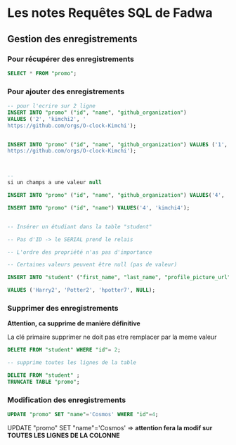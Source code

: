 # Les notes Requêtes SQL de Fadwa

## Gestion des enregistrements

### Pour récupérer des enregistrements

```sql
SELECT * FROM "promo";

```

### Pour ajouter des enregistrements

```sql
-- pour l'ecrire sur 2 ligne
INSERT INTO "promo" ("id", "name", "github_organization")
VALUES ('2', 'kimchi2', '
https://github.com/orgs/O-clock-Kimchi');


INSERT INTO "promo" ("id", "name", "github_organization") VALUES ('1', 'kimchi', '
https://github.com/orgs/O-clock-Kimchi');



--
si un champs a une valeur null

INSERT INTO "promo" ("id", "name", "github_organization") VALUES('4', 'kimchi4', NULL);

INSERT INTO "promo" ("id", "name") VALUES('4', 'kimchi4');


-- Insérer un étudiant dans la table "student"

-- Pas d'ID -> le SERIAL prend le relais

-- L'ordre des propriété n'as pas d'importance

-- Certaines valeurs peuvent être null (pas de valeur)

INSERT INTO "student" ("first_name", "last_name", "profile_picture_url", "promo_id") VALUES ('Harry2', 'Potter2', 'hpotter7', NULL);

VALUES ('Harry2', 'Potter2', 'hpotter7', NULL);

```

### Supprimer des enregistrements

**Attention, ca supprime de manière définitive**

La clé primaire supprimer ne doit pas etre remplacer par la meme valeur

```sql
DELETE FROM "student" WHERE "id"= 2;

-- supprime toutes les lignes de la table

DELETE FROM "student" ;
TRUNCATE TABLE "promo";
```

### Modification des enregistrements

```sql
UPDATE "promo" SET "name"='Cosmos' WHERE "id"=4;

```

UPDATE "promo" SET "name"='Cosmos'
=> **attention fera la modif sur TOUTES LES LIGNES DE LA COLONNE**
